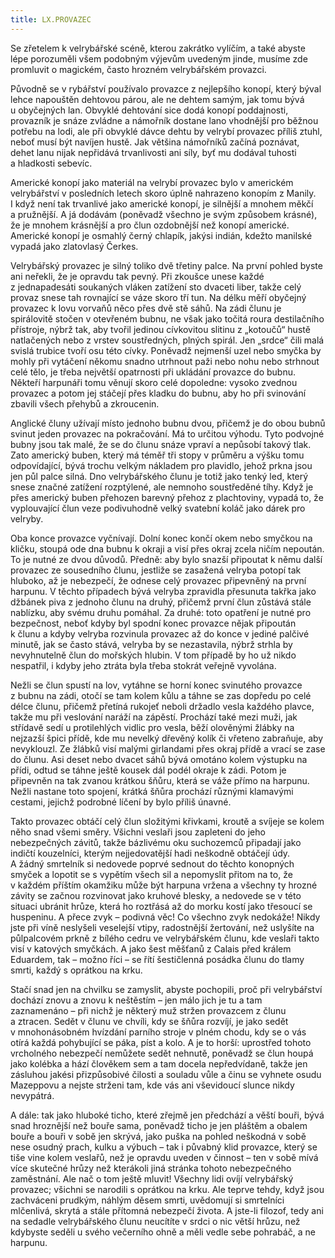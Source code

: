 ```yaml
---
title: LX.PROVAZEC
---
```


Se zřetelem k velrybářské scéně, kterou zakrátko vylíčím, a také abyste lépe porozuměli všem podobným výjevům uvedeným jinde, musíme zde promluvit o magickém, často hrozném velrybářském provazci.

Původně se v rybářství používalo provazce z nejlepšího konopí, který býval lehce napouštěn dehtovou párou, ale ne dehtem samým, jak tomu bývá u obyčejných lan. Obvyklé dehtování sice dodá konopí poddajnosti, provazník je snáze zvládne a námořník dostane lano vhodnější pro běžnou potřebu na lodi, ale při obvyklé dávce dehtu by velrybí provazec příliš ztuhl, neboť musí být navíjen hustě. Jak většina námořníků začíná poznávat, dehet lanu nijak nepřidává trvanlivosti ani síly, byť mu dodával tuhosti a hladkosti sebevíc.

Americké konopí jako materiál na velrybí provazec bylo v americkém velrybářství v posledních letech skoro úplně nahrazeno konopím z Manily. I když není tak trvanlivé jako americké konopí, je silnější a mnohem měkčí a pružnější. A já dodávám (poněvadž všechno je svým způsobem krásné), že je mnohem krásnější a pro člun ozdobnější než konopí americké. Americké konopí je osmahlý černý chlapík, jakýsi indián, kdežto manilské vypadá jako zlatovlasý Čerkes.

Velrybářský provazec je silný toliko dvě třetiny palce. Na první pohled byste ani neřekli, že je opravdu tak pevný. Při zkoušce unese každé z jednapadesáti soukaných vláken zatížení sto dvaceti liber, takže celý provaz snese tah rovnající se váze skoro tří tun. Na délku měří obyčejný provazec k lovu vorvaňů něco přes dvě stě sáhů. Na zádi člunu je spirálovitě stočen v otevřeném bubnu, ne však jako točitá roura destilačního přístroje, nýbrž tak, aby tvořil jedinou cívkovitou slitinu z „kotoučů“ hustě natlačených nebo z vrstev soustředných, plných spirál. Jen „srdce“ čili malá svislá trubice tvoří osu této cívky. Poněvadž nejmenší uzel nebo smyčka by mohly při vytáčení někomu snadno utrhnout paži nebo nohu nebo strhnout celé tělo, je třeba největší opatrnosti při ukládání provazce do bubnu. Někteří harpunáři tomu věnují skoro celé dopoledne: vysoko zvednou provazec a potom jej stáčejí přes kladku do bubnu, aby ho při svinování zbavili všech přehybů a zkroucenin.

Anglické čluny užívají místo jednoho bubnu dvou, přičemž je do obou bubnů svinut jeden provazec na pokračování. Má to určitou výhodu. Tyto podvojné bubny jsou tak malé, že se do člunu snáze vpraví a nepůsobí takový tlak. Zato americký buben, který má téměř tři stopy v průměru a výšku tomu odpovídající, bývá trochu velkým nákladem pro plavidlo, jehož prkna jsou jen půl palce silná. Dno velrybářského člunu je totiž jako tenký led, který snese značné zatížení rozptýlené, ale nemnoho soustředěné tíhy. Když je přes americký buben přehozen barevný přehoz z plachtoviny, vypadá to, že vyplouvající člun veze podivuhodně velký svatební koláč jako dárek pro velryby.

Oba konce provazce vyčnívají. Dolní konec končí okem nebo smyčkou na kličku, stoupá ode dna bubnu k okraji a visí přes okraj zcela ničím nepoután. To je nutné ze dvou důvodů. Předně: aby bylo snazší připoutat k němu další provazec ze sousedního člunu, jestliže se zasažená velryba potopí tak hluboko, až je nebezpečí, že odnese celý provazec připevněný na první harpunu. V těchto případech bývá velryba zpravidla přesunuta takřka jako džbánek piva z jednoho člunu na druhý, přičemž první člun zůstává stále nablízku, aby svému druhu pomáhal. Za druhé: toto opatření je nutné pro bezpečnost, neboť kdyby byl spodní konec provazce nějak připoután k člunu a kdyby velryba rozvinula provazec až do konce v jediné palčivé minutě, jak se často stává, velryba by se nezastavila, nýbrž strhla by nevyhnutelně člun do mořských hlubin. V tom případě by ho už nikdo nespatřil, i kdyby jeho ztráta byla třeba stokrát veřejně vyvolána.

Nežli se člun spustí na lov, vytáhne se horní konec svinutého provazce z bubnu na zádi, otočí se tam kolem kůlu a táhne se zas dopředu po celé délce člunu, přičemž přetíná rukojeť neboli držadlo vesla každého plavce, takže mu při veslování naráží na zápěstí. Prochází také mezi muži, jak střídavě sedí u protilehlých vidlic pro vesla, běží olověnými žlábky na nejzazší špici přídě, kde mu nevelký dřevěný kolík či vřeteno zabraňuje, aby nevyklouzl. Ze žlábků visí malými girlandami přes okraj přídě a vrací se zase do člunu. Asi deset nebo dvacet sáhů bývá omotáno kolem výstupku na přídi, odtud se táhne ještě kousek dál podél okraje k zádi. Potom je připevněn na tak zvanou krátkou šňůru, která se váže přímo na harpunu. Nežli nastane toto spojení, krátká šňůra prochází různými klamavými cestami, jejichž podrobné líčení by bylo příliš únavné.

Takto provazec obtáčí celý člun složitými křivkami, kroutě a svíjeje se kolem něho snad všemi směry. Všichni veslaři jsou zapleteni do jeho nebezpečných závitů, takže bázlivému oku suchozemců připadají jako indičtí kouzelníci, kterým nejjedovatější hadi neškodně obtáčejí údy. A žádný smrtelník si nedovede poprvé sednout do těchto konopných smyček a lopotit se s vypětím všech sil a nepomyslit přitom na to, že v každém příštím okamžiku může být harpuna vržena a všechny ty hrozné závity se začnou rozvinovat jako kruhové blesky, a nedovede se v této situaci ubránit hrůze, která ho roztřásá až do morku kostí jako třesoucí se huspeninu. A přece zvyk – podivná věc! Co všechno zvyk nedokáže! Nikdy jste při víně neslyšeli veselejší vtipy, radostnější žertování, než uslyšíte na půlpalcovém prkně z bílého cedru ve velrybářském člunu, kde veslaři takto visí v katových smyčkách. A jako šest měšťanů z Calais před králem Eduardem, tak – možno říci – se řítí šestičlenná posádka člunu do tlamy smrti, každý s oprátkou na krku.

Stačí snad jen na chvilku se zamyslit, abyste pochopili, proč při velrybářství dochází znovu a znovu k neštěstím – jen málo jich je tu a tam zaznamenáno – při nichž je některý muž stržen provazcem z člunu a ztracen. Sedět v člunu ve chvíli, kdy se šňůra rozvíjí, je jako sedět v mnohonásobném hvízdání parního stroje v plném chodu, kdy se o vás otírá každá pohybující se páka, píst a kolo. A je to horší: uprostřed tohoto vrcholného nebezpečí nemůžete sedět nehnutě, poněvadž se člun houpá jako kolébka a hází člověkem sem a tam docela nepředvídaně, takže jen zásluhou jakési přizpůsobivé čilosti a souladu vůle a činu se vyhnete osudu Mazeppovu a nejste strženi tam, kde vás ani vševidoucí slunce nikdy nevypátrá.

A dále: tak jako hluboké ticho, které zřejmě jen předchází a věští bouři, bývá snad hroznější než bouře sama, poněvadž ticho je jen pláštěm a obalem bouře a bouři v sobě jen skrývá, jako puška na pohled neškodná v sobě nese osudný prach, kulku a výbuch – tak i půvabný klid provazce, který se tiše vine kolem veslařů, než je opravdu uveden v činnost – ten v sobě mívá více skutečné hrůzy než kterákoli jiná stránka tohoto nebezpečného zaměstnání. Ale nač o tom ještě mluvit! Všechny lidi ovíjí velrybářský provazec; všichni se narodili s oprátkou na krku. Ale teprve tehdy, když jsou zachváceni prudkým, náhlým děsem smrti, uvědomují si smrtelníci mlčenlivá, skrytá a stále přítomná nebezpečí života. A jste-li filozof, tedy ani na sedadle velrybářského člunu neucítíte v srdci o nic větší hrůzu, než kdybyste seděli u svého večerního ohně a měli vedle sebe pohrabáč, a ne harpunu.
